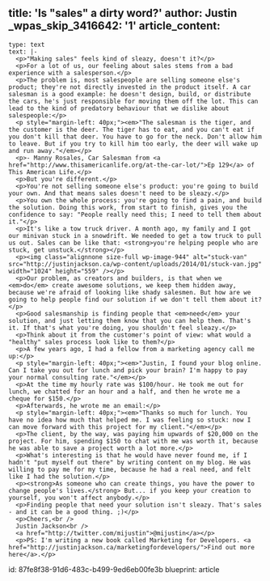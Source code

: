 title: 'Is "sales" a dirty word?'
author: Justin
_wpas_skip_3416642: '1'
article_content:
  -
    type: text
    text: |-
      <p>"Making sales" feels kind of sleazy, doesn't it?</p>
      <p>For a lot of us, our feeling about sales stems from a bad experience with a salesperson.</p>
      <p>The problem is, most salespeople are selling someone else's product; they're not directly invested in the product itself. A car salesman is a good example: he doesn't design, build, or distribute the cars, he's just responsible for moving them off the lot. This can lead to the kind of predatory behaviour that we dislike about salespeople:</p>
      <p style="margin-left: 40px;"><em>"The salesman is the tiger, and the customer is the deer. The tiger has to eat, and you can't eat if you don't kill that deer. You have to go for the neck. Don't allow him to leave. But if you try to kill him too early, the deer will wake up and run away."</em></p>
      <p>- Manny Rosales, Car Salesman from <a href="http://www.thisamericanlife.org/at-the-car-lot/">Ep 129</a> of This American Life.</p>
      <p>But you're different.</p>
      <p>You're not selling someone else's product: you're going to build your own. And that means sales doesn't need to be sleazy.</p>
      <p>You own the whole process: you're going to find a pain, and build the solution. Doing this work, from start to finish, gives you the confidence to say: "People really need this; I need to tell them about it."</p>
      <p>It's like a tow truck driver. A month ago, my family and I got our minivan stuck in a snowdrift. We needed to get a tow truck to pull us out. Sales can be like that: <strong>you're helping people who are stuck, get unstuck.</strong></p>
      <p><img class="alignnone size-full wp-image-944" alt="stuck-van" src="http://justinjackson.ca/wp-content/uploads/2014/01/stuck-van.jpg" width="1024" height="559" /></p>
      <p>Our problem, as creators and builders, is that when we <em>do</em> create awesome solutions, we keep them hidden away, because we're afraid of looking like shady salesmen. But how are we going to help people find our solution if we don't tell them about it?</p>
      <p>Good salesmanship is finding people that <em>need</em> your solution, and just letting them know that you can help them. That's it. If that's what you're doing, you shouldn't feel sleazy.</p>
      <p>Think about it from the customer's point of view: what would a "healthy" sales process look like to them?</p>
      <p>A few years ago, I had a fellow from a marketing agency call me up:</p>
      <p style="margin-left: 40px;"><em>"Justin, I found your blog online. Can I take you out for lunch and pick your brain? I'm happy to pay your normal consulting rate."</em></p>
      <p>At the time my hourly rate was $100/hour. He took me out for lunch, we chatted for an hour and a half, and then he wrote me a cheque for $150.</p>
      <p>Afterwards, he wrote me an email:</p>
      <p style="margin-left: 40px;"><em>"Thanks so much for lunch. You have no idea how much that helped me. I was feeling so stuck: now I can move forward with this project for my client."</em></p>
      <p>The client, by the way, was paying him upwards of $20,000 on the project. For him, spending $150 to chat with me was worth it, because he was able to save a project worth a lot more.</p>
      <p>What's interesting is that he would have never found me, if I hadn't "put myself out there" by writing content on my blog. He was willing to pay me for my time, because he had a real need, and felt like I had the solution.</p>
      <p><strong>As someone who can create things, you have the power to change people's lives.</strong> But... if you keep your creation to yourself, you won't affect anybody.</p>
      <p>Finding people that need your solution isn't sleazy. That's sales - and it can be a good thing. ;)</p>
      <p>Cheers,<br />
      Justin Jackson<br />
      <a href="http://twitter.com/mijustin">@mijustin</a></p>
      <p>PS: I'm writing a new book called Marketing for Developers. <a href="http://justinjackson.ca/marketingfordevelopers/">Find out more here</a>.</p>
id: 87fe8f38-91d6-483c-b499-9ed6eb00fe3b
blueprint: article
